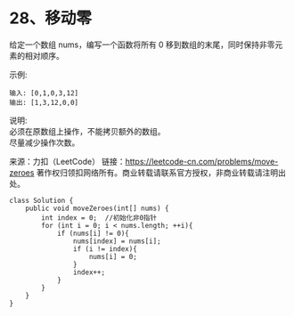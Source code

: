 28、移动零
======
	
给定一个数组 nums，编写一个函数将所有 0 移到数组的末尾，同时保持非零元素的相对顺序。<br>

示例:
```
输入: [0,1,0,3,12]
输出: [1,3,12,0,0]
```
说明:<br>
必须在原数组上操作，不能拷贝额外的数组。<br>
尽量减少操作次数。<br>

来源：力扣（LeetCode）
链接：https://leetcode-cn.com/problems/move-zeroes
著作权归领扣网络所有。商业转载请联系官方授权，非商业转载请注明出处。


```
class Solution {
    public void moveZeroes(int[] nums) {
        int index = 0;  //初始化非0指针
        for (int i = 0; i < nums.length; ++i){
            if (nums[i] != 0){
                nums[index] = nums[i];
                if (i != index){
                    nums[i] = 0;
                }
                index++;
            }
        } 
    }
}
```
